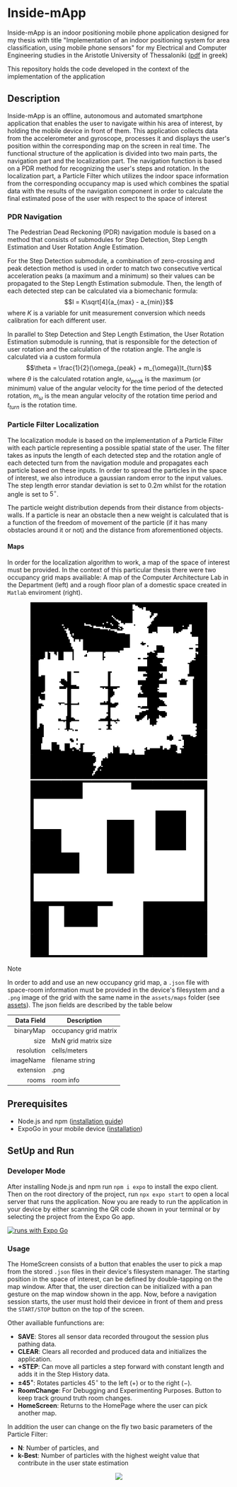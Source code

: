 # Inside-mApp 
Inside-mApp is an indoor positioning mobile phone application designed for my thesis with title "Implementation of an indoor positioning system for area classification, using mobile phone sensors" for my Electrical and Computer Engineering studies in the Aristotle University of Thessaloniki
([pdf](https://github.com/minakosm/Inside-mApp/blob/master/report/Thesis%20Report.pdf) in greek)

This repository holds the code developed in the context of the implementation of the application

## Description
Inside-mApp is an offline, autonomous and automated smartphone application that enables the user to navigate within his area of interest, by holding the mobile device in front of them. This application collects data from the accelerometer and gyroscope, processes it and displays the user's position within the corresponding map on the screen in real time. The functional structure of the application is divided into two main parts, the navigation part and the localization part. The navigation function is based on a PDR method for recognizing the user's steps and rotation. In the localization part, a Particle Filter which utilizes the indoor space information from the corresponding occupancy map is used which combines the spatial data with the results of the navigation component in order to calculate the final estimated pose of the user with respect to the space of interest
### PDR Navigation
The Pedestrian Dead Reckoning (PDR) navigation module is based on a  method that consists of submodules for Step Detection, Step Length Estimation and User Rotation Angle Estimation. 

For the Step Detection submodule, a combination of zero-crossing and peak detection method is used in order to match two consecutive vertical acceleration peaks (a maximum and a minimum) so their values can be propagated to the Step Length Estimation submodule.
Then, the length of each detected step can be calculated via a biomechanic formula: $$l = K\sqrt[4]{a_{max} - a_{min}}$$ where $K$ is a variable for unit measurement conversion which needs calibration for each different user. 

In parallel to Step Detection and Step Length Estimation, the User Rotation Estimation submodule is running, that is responsible for the detection of user rotation and the calculation of the rotation angle. The angle is calculated via 
a custom formula $$\theta = \frac{1}{2}(\omega_{peak} + m_{\omega})t_{turn}$$ where $\theta$ is the calculated rotation angle, $\omega_{peak}$ is the maximum (or minimum) value of the angular velocity for the time period of the detected rotation,
$m_\omega$ is the mean angular velocity of the rotation time period and $t_{turn}$ is the rotation time.

### Particle Filter Localization
The localization module is based on the implementation of a Particle Filter with each particle representing a possible spatial state of the user. 
The filter takes as inputs the length of each detected step and the rotation angle of each detected turn from the navigation module and propagates each particle based on these inputs. In order to spread the particles in the space of interest,
we also introduce a gaussian random error to the input values. The step length error standar deviation is set to $0.2m$ whilst for the rotation angle is set to $5^\circ$.

The particle weight distribution depends from their distance from objects-walls. If a particle is near an obstacle then a new weight is calculated that is a function of the freedom of movement of the particle (if it has many obstacles around it or not) and the distance from aforementioned objects.

#### Maps
In order for the localization algorithm to work, a map of the space of interest must be provided. In the context of this particular thesis there were two occupancy grid maps availiable: A map of the Computer Architecture Lab in the Department (left) and a 
rough floor plan of a domestic space created in `Matlab` enviroment (right).

<p align="middle">
  <img src="https://github.com/minakosm/Inside-mApp/blob/master/assets/maps/labMap.png" width="400" height="400" >
  <img src="https://github.com/minakosm/Inside-mApp/blob/master/assets/maps/livingRoomMap.png" width="400" height="400">
</p>


> [!NOTE]
> In order to add and use an new occupancy grid map, a `.json` file with space-room information must be provided in the device's filesystem and a `.png` image of the grid with the same name in the `assets/maps` folder (see [assets](https://github.com/minakosm/Inside-mApp/blob/master/assets/maps)). The json fields are described by the table below
>
> | Data Field | Description |
>|-----:|---------------|
>|binaryMap |occupancy grid matrix |
>|size      |MxN grid matrix size  |
>|resolution|cells/meters          |
>|imageName |filename string       |
>|extension |.png                  |
> |rooms    |room info             |


## Prerequisites 
+ Node.js and npm ([installation guide](https://docs.npmjs.com/downloading-and-installing-node-js-and-npm))
+ ExpoGo in your mobile device ([installation](https://expo.dev/go))
## SetUp and Run

### Developer Mode
After installing Node.js and npm run `npm i expo` to install the expo client. 
Then on the root directory of the project, run `npx expo start` to open a local server that runs the application. Now you are ready to run the application in your device by either scanning the QR code shown in your terminal or by selecting the project from the Expo Go app.

[![runs with Expo Go](https://img.shields.io/badge/Runs%20with%20Expo%20Go-4630EB.svg?style=flat-square&logo=EXPO&labelColor=f3f3f3&logoColor=000)](https://expo.dev/client)

### Usage
The HomeScreen consists of a button that enables the user to pick a map from the stored `.json` files in their device's filesystem manager.
The starting position in the space of interest, can be defined by double-tapping on the map window. After that, the user direction can be initialized with a pan gesture on the map window shown in the app. Now, before a navigation session starts, the user must hold their devicee in front of them and press the `START/STOP` button on the top of the screen.

Other availiable funfunctions are: 

+ **SAVE**: Stores all sensor data recorded througout the session plus pathing data.
+ **CLEAR**: Clears all recorded and produced data and initializes the application.
+ **+STEP**: Can move all particles a step forward with constant length and adds it in the Step History data.
+ **$\pm45^\circ$**: Rotates particles $45^\circ$ to the left ($+$) or to the right ($-$).
+ **RoomChange**: For Debugging and Experimenting Purposes. Button to keep track ground truth room changes.
+ **HomeScreen**: Returns to the HomePage where the user can pick another map.

In addition the user can change on the fly two basic parameters of the Particle Filter: 
+ **N**: Number of particles, and
+ **k-Best**: Number of particles with the highest weight value that contribute in the user state estimation
  
<p align="middle">
  <img src="https://github.com/minakosm/Inside-mApp/assets/62264217/cddfc4f1-333a-4dbd-a660-de33f37dd5f3">
</p>

